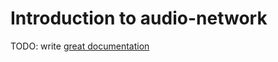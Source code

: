 # Introduction to audio-network

TODO: write [great documentation](http://jacobian.org/writing/what-to-write/)
